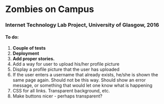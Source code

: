 <h1>Zombies on Campus</h1>

<h3>Internet Technology Lab Project, University of Glasgow, 2016</h3>

<h4>To do: </h4>
<ol>
    <li><strong>Couple of tests</strong></li>
    <li><strong>Deployment</strong></li>
    <li><strong>Add proper stories.</strong></li>
    <li>Add a way for user to upload his/her profile picture</li>
    <li>Display a profile picture that the user has uploaded</li>
    <li>If the user enters a username that already exists, he/she is shown 
    the same page again. Should not be this way. Should show an error 
    message, or something that would let one know what is happening</li>
    <li>CSS for all links. Transparent background, etc.</li>
    <li>Make buttons nicer - perhaps transparent?</li>
</ol>
